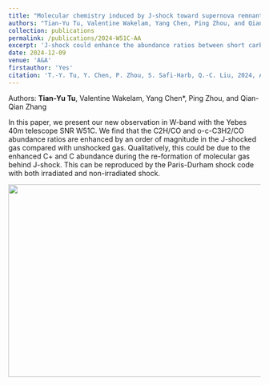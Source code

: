 ```yaml
---
title: "Molecular chemistry induced by J-shock toward supernova remnant W51C"
authors: "Tian-Yu Tu, Valentine Wakelam, Yang Chen, Ping Zhou, and Qian-Qian Zhang"
collection: publications
permalink: /publications/2024-W51C-AA
excerpt: 'J-shock could enhance the abundance ratios between short carbon chains and CO toward SNR W51C.'
date: 2024-12-09
venue: 'A&A'
firstauthor: 'Yes'
citation: 'T.-Y. Tu, Y. Chen, P. Zhou, S. Safi-Harb, Q.-C. Liu, 2024, A&A'
---
```

Authors: **Tian-Yu Tu**, Valentine Wakelam, Yang Chen*, Ping Zhou, and Qian-Qian Zhang

In this paper, we present our new observation in W-band with the Yebes 40m telescope SNR W51C. We find that the C2H/CO and o-c-C3H2/CO abundance ratios are enhanced by an order of magnitude in the J-shocked gas compared with unshocked gas. Qualitatively, this could be due to the enhanced C+ and C abundance during the re-formation of molecular gas behind J-shock. This can be reproduced by the Paris-Durham shock code with both irradiated and non-irradiated shock. 


<img src="https://tty1105.github.io/files/publications/2024_W51C_AA.png" width="732" height="385" align="middle" /> <br>
